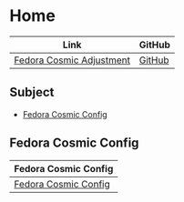 

# Home

| Link | GitHub |
| ---- | ------ |
| [Fedora Cosmic Adjustment](https://samwhelp.github.io/fedora-cosmic-adjustment/) | [GitHub](https://github.com/samwhelp/fedora-cosmic-adjustment) |




## Subject

* [Fedora Cosmic Config](#fedora-cosmic-config)




## Fedora Cosmic Config

| Fedora Cosmic Config |
| ------------------- |
| [Fedora Cosmic Config](https://github.com/samwhelp/fedora-cosmic-adjustment/tree/main/prototype/main/cosmic-config/Main) |
